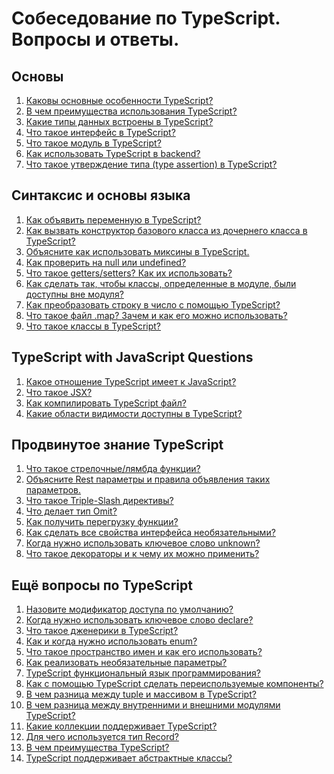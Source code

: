 # Собеседование по TypeScript. Вопросы и ответы.

## Основы

1. <a href="answers/general.md#main-features">Каковы основные особенности TypeScript?</a><br>
2. <a href="answers/general.md#benefits">В чем преимущества использования TypeScript?</a><br>
3. <a href="answers/general.md#data-types">Какие типы данных встроены в TypeScript?</a><br>
4. <a href="answers/general.md#interface">Что такое интерфейс в TypeScript?</a><br>
5. <a href="answers/general.md#modules">Что такое модуль в TypeScript?</a><br>
6. <a href="answers/general.md#for-backend">Как использовать TypeScript в backend?</a><br>
7. <a href="answers/general.md#type-assertions">Что такое утверждение типа (type assertion) в TypeScript?</a>

## Синтаксис и основы языка

1. <a href="answers/syntax.md#variable">Как объявить переменную в TypeScript?</a><br>
2. <a href="answers/syntax.md#constructor">Как вызвать конструктор базового класса из дочернего класса в TypeScript?</a><br>
3. <a href="answers/syntax.md#mixins">Объясните как использовать миксины в TypeScript.</a><br>
4. <a href="answers/syntax.md#null-undefined">Как проверить на null или undefined?</a><br>
5. <a href="answers/syntax.md#getter-setter">Что такое getters/setters? Как их использовать?</a><br>
6. <a href="answers/syntax.md#accessible-outside">Как сделать так, чтобы классы, определенные в модуле, были доступны вне модуля?</a><br>
7. <a href="answers/syntax.md#convert">Как преобразовать строку в число с помощью TypeScript?</a><br>
8. <a href="answers/syntax.md#map">Что такое файл .map? Зачем и как его можно использовать?</a><br>
9. <a href="answers/syntax.md#classes">Что такое классы в TypeScript?</a>

## TypeScript with JavaScript Questions

1. <a href="answers/ts-js.md#relate">Какое отношение TypeScript имеет к JavaScript?</a><br>
2. <a href="answers/ts-js.md#JSX">Что такое JSX?</a><br>
3. <a href="answers/ts-js.md#compile">Как компилировать TypeScript файл?</a><br>
4. <a href="answers/ts-js.md#scopes">Какие области видимости доступны в TypeScript?</a>

## Продвинутое знание TypeScript

1. <a href="answers/advanced.md#arrow">Что такое стрелочные/лямбда функции?</a><br>
2. <a href="answers/advanced.md#rest">Объясните Rest параметры и правила объявления таких параметров.</a><br>
3. <a href="answers/advanced.md#triple-slash">Что такое Triple-Slash директивы?</a><br>
4. <a href="answers/advanced.md#omit">Что делает тип Omit?</a><br>
5. <a href="answers/advanced.md#overload">Как получить перегрузку функции?</a><br>
6. <a href="answers/advanced.md#optional">Как сделать все свойства интерфейса необязательными?</a><br>
7. <a href="answers/advanced.md#unknown">Когда нужно использовать ключевое слово unknown?</a><br>
8. <a href="answers/advanced.md#decorators">Что такое декораторы и к чему их можно применить?</a>

## Eщё вопросы по TypeScript

1. <a href="answers/more.md#default-modifier">Назовите модификатор доступа по умолчанию?</a><br>
2. <a href="answers/more.md#declare">Когда нужно использовать ключевое слово declare?</a><br>
3. <a href="answers/more.md#generics">Что такое дженерики в TypeScript?</a><br>
4. <a href="answers/more.md#enum">Как и когда нужно использовать enum?</a><br>
5. <a href="answers/more.md#namespaces">Что такое пространство имен и как его использовать?</a><br>
6. <a href="answers/more.md#optional">Как реализовать необязательные параметры?</a><br>
7. <a href="answers/more.md#is-functional">TypeScript функциональный язык программирования?</a><br>
8. <a href="answers/more.md#reusable">Как с помощью TypeScript сделать переиспользуемые компоненты?</a><br>
9. <a href="answers/more.md#tuple">В чем разница между tuple и массивом в TypeScript?</a><br>
10. <a href="answers/more.md#internal">В чем разница между внутренними и внешними модулями TypeScript?</a><br>
11. <a href="answers/more.md#collections">Какие коллекции поддерживает TypeScript?</a><br>
12. <a href="answers/more.md#record">Для чего используется тип Record?</a><br>
13. <a href="answers/more.md#tech-stack">В чем преимущества TypeScript?</a><br>
14. <a href="answers/more.md#abstract">TypeScript поддерживает абстрактные классы?</a><br>
